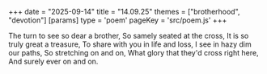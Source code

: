 +++
date = "2025-09-14"
title = "14.09.25"
themes = ["brotherhood", "devotion"]
[params]
  type = 'poem'
  pageKey = 'src/poem.js'
+++

The turn to see so dear a brother,
So samely seated at the cross,
It is so truly great a treasure,
To share with you in life and loss,
I see in hazy dim our paths,
So stretching on and on,
What glory that they'd cross right here,
And surely ever on and on.
